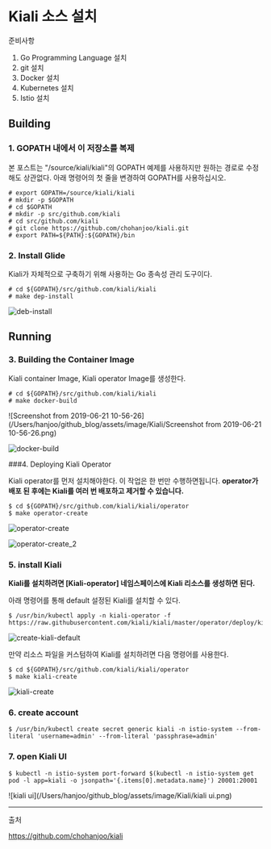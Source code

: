 # Kiali 소스 설치



준비사항

1. Go Programming Language 설치
2. git 설치
3. Docker 설치
4. Kubernetes 설치
5. Istio 설치



## Building

### 1. GOPATH 내에서 이 저장소를 복제

본 포스트는 "/source/kiali/kiali"의 GOPATH 예제를 사용하지만 원하는 경로로 수정해도 상관없다.
아래 명령어의 첫 줄을 변경하여 GOPATH를 사용하십시오.

```
# export GOPATH=/source/kiali/kiali
# mkdir -p $GOPATH
# cd $GOPATH
# mkdir -p src/github.com/kiali
# cd src/github.com/kiali
# git clone https://github.com/chohanjoo/kiali.git
# export PATH=${PATH}:${GOPATH}/bin
```



### 2. Install Glide

Kiali가 자체적으로 구축하기 위해 사용하는 Go 종속성 관리 도구이다.

```
# cd ${GOPATH}/src/github.com/kiali/kiali
# make dep-install
```



![deb-install](/Users/hanjoo/github_blog/assets/image/Kiali/deb-install.png)



## Running

### 3. Building the Container Image

Kiali container Image, Kiali operator Image를 생성한다. 

```
# cd ${GOPATH}/src/github.com/kiali/kiali
# make docker-build
```



![Screenshot from 2019-06-21 10-56-26](/Users/hanjoo/github_blog/assets/image/Kiali/Screenshot from 2019-06-21 10-56-26.png)

![docker-build](/Users/hanjoo/github_blog/assets/image/Kiali/docker-build.png)



###4. Deploying Kiali Operator

Kiali operator를 먼저 설치해야한다.
이 작업은 한 번만 수행하면됩니다. **operator가 배포 된 후에는 Kiali를 여러 번 배포하고 제거할 수 있습니다.**

```
$ cd ${GOPATH}/src/github.com/kiali/kiali/operator
$ make operator-create
```



![operator-create](/Users/hanjoo/github_blog/assets/image/Kiali/operator-create.png)

![operator-create_2](/Users/hanjoo/github_blog/assets/image/Kiali/operator-create_2.png)



### 5. install Kiali

**Kiali를 설치하려면 [Kiali-operator] 네임스페이스에 Kiali 리소스를 생성하면 된다.**

아래 명령어를 통해 default 설정된 Kiali를 설치할 수 있다.

~~~
$ /usr/bin/kubectl apply -n kiali-operator -f https://raw.githubusercontent.com/kiali/kiali/master/operator/deploy/kiali/kiali_cr.yaml
~~~

![create-kiali-default](/Users/hanjoo/github_blog/assets/image/Kiali/create-kiali-default.png)

만약 리소스 파일을 커스텀하여 Kiali를 설치하려면 다음 명령어를 사용한다.

~~~
$ cd ${GOPATH}/src/github.com/kiali/kiali/operator
$ make kiali-create
~~~



![kiali-create](/Users/hanjoo/github_blog/assets/image/Kiali/kiali-create.png)



### 6. create account

~~~
$ /usr/bin/kubectl create secret generic kiali -n istio-system --from-literal 'username=admin' --from-literal 'passphrase=admin'
~~~



### 7. open Kiali UI

~~~
$ kubectl -n istio-system port-forward $(kubectl -n istio-system get pod -l app=kiali -o jsonpath='{.items[0].metadata.name}') 20001:20001
~~~



![kiali ui](/Users/hanjoo/github_blog/assets/image/Kiali/kiali ui.png)



---

출처

https://github.com/chohanjoo/kiali
